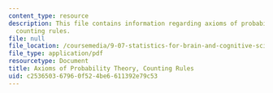 ```yaml
---
content_type: resource
description: This file contains information regarding axioms of probability theory,
  counting rules.
file: null
file_location: /coursemedia/9-07-statistics-for-brain-and-cognitive-science-fall-2016/c253650367960f524be6611392e79c53_MIT9_07F16_lec1.pdf
file_type: application/pdf
resourcetype: Document
title: Axioms of Probability Theory, Counting Rules
uid: c2536503-6796-0f52-4be6-611392e79c53
---
```

